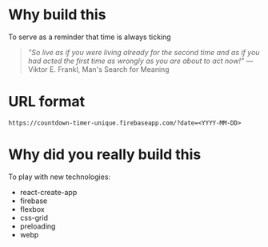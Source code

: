 # Why build this
To serve as a reminder that time is always ticking 

>*"So live as if you were living already for the second time and as if you had acted the first time as wrongly as you are about to act now!"* ― Viktor E. Frankl, Man's Search for Meaning

# URL format
```
https://countdown-timer-unique.firebaseapp.com/?date=<YYYY-MM-DD>
```

# Why did you really build this
To play with new technologies:
* react-create-app
* firebase
* flexbox
* css-grid
* preloading
* webp
